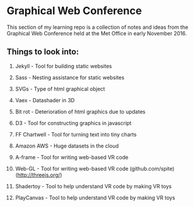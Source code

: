 Graphical Web Conference
========================

This section of my learning repo is a collection of notes and ideas from the Graphical Web Conference held at the Met Office in early November 2016.

Things to look into:
--------------------

1. Jekyll - Tool for building static websites

2. Sass - Nesting assistance for static websites

3. SVGs - Type of html graphical object

4. Vaex - Datashader in 3D

5. Bit rot - Deterioration of html graphics due to updates

6. D3 - Tool for constructing graphics in javascript

7. FF Chartwell - Tool for turning text into tiny charts

8. Amazon AWS - Huge datasets in the cloud

9. A-frame - Tool for writing web-based VR code

10. Web-GL - Tool for writing web-based VR code (github.com/spite)(http://threejs.org/)

11. Shadertoy - Tool to help understand VR code by making VR toys

12. PlayCanvas - Tool to help understand VR code by making VR toys


